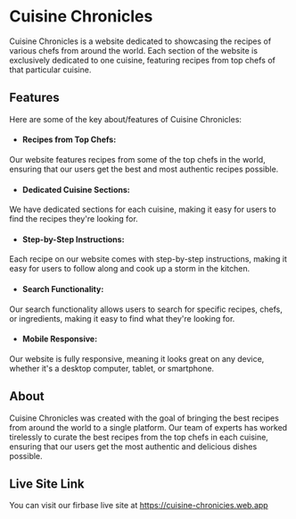 # Cuisine Chronicles #
Cuisine Chronicles is a website dedicated to showcasing the recipes of various chefs from around the world. Each section of the website is exclusively dedicated to one cuisine, featuring recipes from top chefs of that particular cuisine.

## Features ##
Here are some of the key about/features of Cuisine Chronicles:
* #### Recipes from Top Chefs: ####
Our website features recipes from some of the top chefs in the world, ensuring that our users get the best and most authentic recipes possible.
* #### Dedicated Cuisine Sections: ####
We have dedicated sections for each cuisine, making it easy for users to find the recipes they're looking for.
* #### Step-by-Step Instructions: ####
Each recipe on our website comes with step-by-step instructions, making it easy for users to follow along and cook up a storm in the kitchen.
* #### Search Functionality: ####
Our search functionality allows users to search for specific recipes, chefs, or ingredients, making it easy to find what they're looking for.
* #### Mobile Responsive:  ####
Our website is fully responsive, meaning it looks great on any device, whether it's a desktop computer, tablet, or smartphone.

## About ##
Cuisine Chronicles was created with the goal of bringing the best recipes from around the world to a single platform. Our team of experts has worked tirelessly to curate the best recipes from the top chefs in each cuisine, ensuring that our users get the most authentic and delicious dishes possible.

## Live Site Link ##

You can visit our firbase live site at https://cuisine-chronicies.web.app

